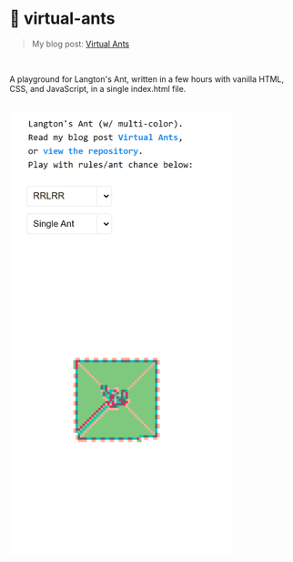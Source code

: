 # :ant: virtual-ants
> My blog post: [Virtual Ants](https://healeycodes.com/virtual-ants/)

<br>

A playground for Langton's Ant, written in a few hours with vanilla HTML, CSS, and JavaScript, in a single index.html file.

<br>

<img src="https://github.com/healeycodes/virtual-ants/blob/main/preview.png" width="391" alt="The playground's user interface. With options for the list of turn rules, and the ant chance percentage. In the grid, a multi-colored ant is creating an ever-expanding square">

